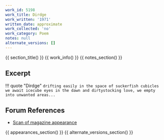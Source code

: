 ```yaml
---
work_id: 5198
work_title: Dirdge
work_written: '1971'
written_date: approximate
work_collected: 'no'
work_category: Poem
notes: null
alternate_versions: []
---
```


{{ section_title() }}
{{ work_info() }}
{{ notes_section() }}
## Excerpt
!!! quote "Dirdge"
    ```
    drifting easily in the space of suckerfish cubicles
    we await icecube eyes in the dawn
    and dirtystocking love,
    we empty into unwanted areas...
    ```

## Forum References
- [Scan of magazine appearance](https://bukowskiforum.com/threads/dirdge-vagabond-no-12-1971.11870/)

{{ appearances_section() }}
{{ alternate_versions_section() }}